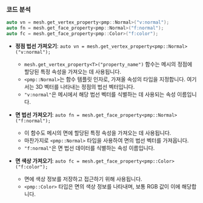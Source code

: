 
### 코드 분석

``` cpp
auto vn = mesh.get_vertex_property<pmp::Normal>("v:normal");
auto fn = mesh.get_face_property<pmp::Normal>("f:normal");
auto fc = mesh.get_face_property<pmp::Color>("f:color");
```

- **정점 법선 가져오기**:
    `auto vn = mesh.get_vertex_property<pmp::Normal>("v:normal");`
    
    - `mesh.get_vertex_property<T>("property_name")` 함수는 메시의 정점에 할당된 특정 속성을 가져오는 데 사용됩니다.
    - `<pmp::Normal>`는 함수 템플릿 인자로, 가져올 속성의 타입을 지정합니다. 여기서는 3D 벡터를 나타내는 정점의 법선 벡터입니다.
    - `"v:normal"`은 메시에서 해당 법선 벡터를 식별하는 데 사용되는 속성 이름입니다.
- **면 법선 가져오기**:
    `auto fn = mesh.get_face_property<pmp::Normal>("f:normal");`
    
    - 이 함수도 메시의 면에 할당된 특정 속성을 가져오는 데 사용됩니다.
    - 마찬가지로 `<pmp::Normal>` 타입을 사용하여 면의 법선 벡터를 가져옵니다.
    - `"f:normal"`은 면 법선 데이터를 식별하는 속성 이름입니다.
- **면 색상 가져오기**:
    `auto fc = mesh.get_face_property<pmp::Color>("f:color");`
    
    - 면에 색상 정보를 저장하고 접근하기 위해 사용됩니다.
    - `<pmp::Color>` 타입은 면의 색상 정보를 나타내며, 보통 RGB 값이 이에 해당합니다.